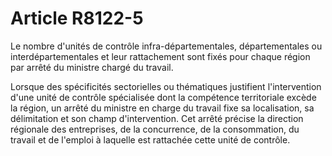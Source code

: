 # Article R8122-5

Le nombre d'unités de contrôle infra-départementales, départementales ou interdépartementales et leur rattachement sont fixés pour chaque région par arrêté du ministre chargé du travail.

Lorsque des spécificités sectorielles ou thématiques justifient l'intervention d'une unité de contrôle spécialisée dont la compétence territoriale excède la région, un arrêté du ministre en charge du travail fixe sa localisation, sa délimitation et son champ d'intervention. Cet arrêté précise la direction régionale des entreprises, de la concurrence, de la consommation, du travail et de l'emploi à laquelle est rattachée cette unité de contrôle.